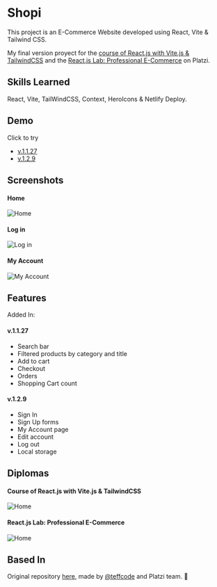 
# Shopi

This project is an E-Commerce Website developed using React, Vite & Tailwind CSS. 

My final version proyect for the [course of React.js with Vite.js & TailwindCSS](https://platzi.com/cursos/react-vite-tailwindcss/) and the [React.js Lab: Professional E-Commerce](https://platzi.com/cursos/laboratorio-react/) on Platzi.


## Skills Learned

React, Vite, TailWindCSS, Context, HeroIcons & Netlify Deploy.


## Demo

Click to try
- [v.1.1.27](https://melodic-cassata-3d3250.netlify.app/)
- [v.1.2.9](https://shopi-react-vite-tailwindcss.netlify.app/sign-in)


## Screenshots

#### Home
![Home](https://i.imgur.com/WziSAyS.png)

#### Log in
![Log in](https://i.imgur.com/JDk9HrA.png)

#### My Account
![My Account](https://i.imgur.com/Uex0Tjh.png)


## Features

Added In:

#### v.1.1.27
- Search bar
- Filtered products by category and title
- Add to cart
- Checkout
- Orders
- Shopping Cart count

#### v.1.2.9
- Sign In 
- Sign Up forms 
- My Account page 
- Edit account 
- Log out 
- Local storage


## Diplomas

#### Course of React.js with Vite.js & TailwindCSS
![Home](https://i.imgur.com/dt0FQ5B.png)

#### React.js Lab: Professional E-Commerce
![Home](https://i.imgur.com/ojNpZbn.png)

## Based In

Original repository [here](https://github.com/platzi/curso-react-practico), made by [@teffcode](https://github.com/teffcode) and Platzi team. 💚